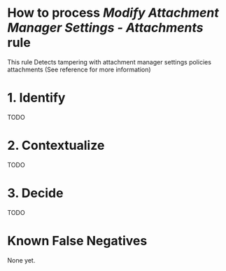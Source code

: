 # How to process *Modify Attachment Manager Settings - Attachments* rule
This rule Detects tampering with attachment manager settings policies attachments (See reference for more information)

# 1. Identify
TODO

# 2. Contextualize
TODO

# 3. Decide
TODO

# Known False Negatives
None yet.
